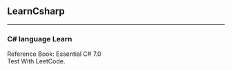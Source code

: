 ## LearnCsharp
-----
### C# language Learn
Reference Book: Essential C# 7.0</br>
Test With LeetCode.